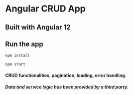 # Angular CRUD App

## Built with Angular 12

## Run the app

```
npm install
```

```
npm start
```

#### CRUD functionalities, pagination, loading, error handling.

##### Data and service logic has been provided by a third party.
